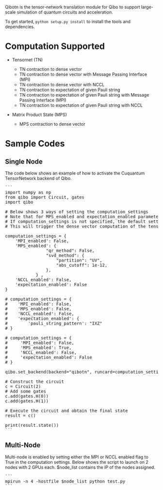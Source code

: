 Qibotn is the tensor-network translation module for Qibo to support large-scale simulation of quantum circuits and acceleration.

To get started, `python setup.py install` to install the tools and dependencies.

# Computation Supported

- Tensornet (TN)
    - TN contraction to dense vector
    - TN contraction to dense vector with Message Passing Interface (MPI)
    - TN contraction to dense vector with NCCL
    - TN contraction to expectation of given Pauli string
    - TN contraction to expectation of given Pauli string with Message Passing Interface (MPI)
    - TN contraction to expectation of given Pauli string with NCCL

- Matrix Product State (MPS)
    - MPS contraction to dense vector

# Sample Codes
## Single Node
The code below shows an example of how to activate the Cuquantum TensorNetwork backend of Qibo.
<pre>
```
import numpy as np
from qibo import Circuit, gates
import qibo

# Below shows 3 ways of setting the computation_settings
# Note that for MPS_enabled and expectation_enabled parameters the accepted inputs are boolean or a dictionary with the format shown below.
# If computation_settings is not specified, the default setting is used in which all booleans will be False. 
# This will trigger the dense vector computation of the tensornet.

computation_settings = {
    'MPI_enabled': False,
    'MPS_enabled': {
                "qr_method": False,
                "svd_method": {
                    "partition": "UV",
                    "abs_cutoff": 1e-12,
                },
            } ,
    'NCCL_enabled': False,
    'expectation_enabled': False
}

# computation_settings = {
#    'MPI_enabled': False,
#    'MPS_enabled': False,
#    'NCCL_enabled': False,
#    'expectation_enabled': {
#        'pauli_string_pattern': "IXZ"
# }

# computation_settings = {
#     'MPI_enabled': False,
#     'MPS_enabled': True,
#     'NCCL_enabled': False,
#     'expectation_enabled': False
# }

qibo.set_backend(backend="qibotn", runcard=computation_settings)

# Construct the circuit
c = Circuit(2)
# Add some gates
c.add(gates.H(0))
c.add(gates.H(1))

# Execute the circuit and obtain the final state
result = c()

print(result.state())
```
</pre>

## Multi-Node
Multi-node is enabled by setting either the MPI or NCCL enabled flag to True in the computation settings. Below shows the script to launch on 2 nodes with 2 GPUs each. $node_list contains the IP of the nodes assigned.

<pre>
```
mpirun -n 4 -hostfile $node_list python test.py
```
</pre>
